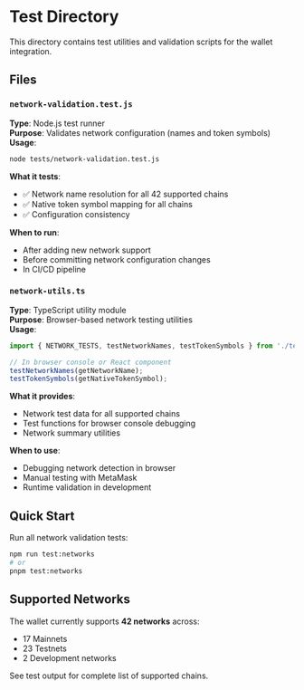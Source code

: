 # Test Directory

This directory contains test utilities and validation scripts for the wallet integration.

## Files

### `network-validation.test.js`
**Type**: Node.js test runner  
**Purpose**: Validates network configuration (names and token symbols)  
**Usage**:
```bash
node tests/network-validation.test.js
```

**What it tests**:
- ✅ Network name resolution for all 42 supported chains
- ✅ Native token symbol mapping for all chains
- ✅ Configuration consistency

**When to run**:
- After adding new network support
- Before committing network configuration changes
- In CI/CD pipeline

### `network-utils.ts`
**Type**: TypeScript utility module  
**Purpose**: Browser-based network testing utilities  
**Usage**:
```typescript
import { NETWORK_TESTS, testNetworkNames, testTokenSymbols } from './tests/network-utils';

// In browser console or React component
testNetworkNames(getNetworkName);
testTokenSymbols(getNativeTokenSymbol);
```

**What it provides**:
- Network test data for all supported chains
- Test functions for browser console debugging
- Network summary utilities

**When to use**:
- Debugging network detection in browser
- Manual testing with MetaMask
- Runtime validation in development

## Quick Start

Run all network validation tests:
```bash
npm run test:networks
# or
pnpm test:networks
```

## Supported Networks

The wallet currently supports **42 networks** across:
- 17 Mainnets
- 23 Testnets
- 2 Development networks

See test output for complete list of supported chains.
